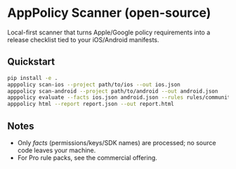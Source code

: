 # AppPolicy Scanner (open-source)

Local-first scanner that turns Apple/Google policy requirements into a release checklist tied to your iOS/Android manifests.

## Quickstart
```bash
pip install -e .
apppolicy scan-ios --project path/to/ios --out ios.json
apppolicy scan-android --project path/to/android --out android.json
apppolicy evaluate --facts ios.json android.json --rules rules/community.yaml --out report.json
apppolicy html --report report.json --out report.html
```

## Notes
- Only *facts* (permissions/keys/SDK names) are processed; no source code leaves your machine.
- For Pro rule packs, see the commercial offering.
